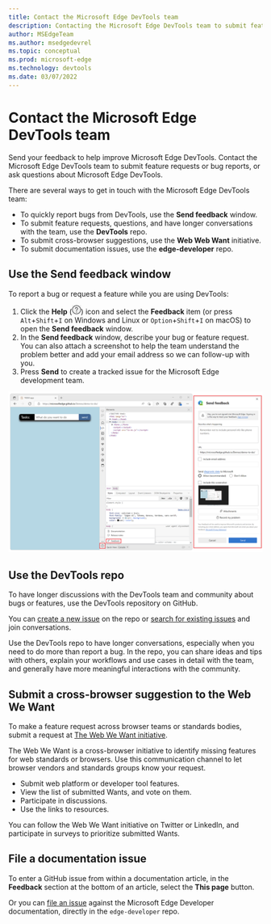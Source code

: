 ```yaml
---
title: Contact the Microsoft Edge DevTools team
description: Contacting the Microsoft Edge DevTools team to submit feature requests or bug reports of issues about developing for Microsoft Edge.
author: MSEdgeTeam
ms.author: msedgedevrel
ms.topic: conceptual
ms.prod: microsoft-edge
ms.technology: devtools
ms.date: 03/07/2022
---
```

# Contact the Microsoft Edge DevTools team

Send your feedback to help improve Microsoft Edge DevTools.  Contact the Microsoft Edge DevTools team to submit feature requests or bug reports, or ask questions about Microsoft Edge DevTools.

There are several ways to get in touch with the Microsoft Edge DevTools team:

* To quickly report bugs from DevTools, use the **Send feedback** window.
* To submit feature requests, questions, and have longer conversations with the team, use the **DevTools** repo.
* To submit cross-browser suggestions, use the **Web Web Want** initiative.
* To submit documentation issues, use the **edge-developer** repo.


<!-- ====================================================================== -->
## Use the Send feedback window

To report a bug or request a feature while you are using DevTools:

1. Click the **Help** (![Help icon.](media/help-icon-of-focus-mode.png)) icon and select the **Feedback** item (or press `Alt`+`Shift`+`I` on Windows and Linux or `Option`+`Shift`+`I` on macOS) to open the **Send feedback** window.
1. In the **Send feedback** window, describe your bug or feature request. You can also attach a screenshot to help the team understand the problem better and add your email address so we can follow-up with you.
1. Press **Send** to create a tracked issue for the Microsoft Edge development team.

![The Send feedback button and Send feedback window in Microsoft Edge DevTools.](media/devtools-send-feedback-window.png)


<!-- ====================================================================== -->
## Use the DevTools repo

To have longer discussions with the DevTools team and community about bugs or features, use the DevTools repository on GitHub.

You can [create a new issue](https://github.com/MicrosoftEdge/DevTools/issues/new/choose) on the repo or [search for existing issues](https://github.com/MicrosoftEdge/DevTools/issues) and join conversations.

Use the DevTools repo to have longer conversations, especially when you need to do more than report a bug. In the repo, you can share ideas and tips with others, explain your workflows and use cases in detail with the team, and generally have more meaningful interactions with the community.


<!-- ====================================================================== -->
## Submit a cross-browser suggestion to the Web We Want

To make a feature request across browser teams or standards bodies, submit a request at [The Web We Want initiative](../web-we-want/index.md).

The Web We Want is a cross-browser initiative to identify missing features for web standards or browsers.  Use this communication channel to let browser vendors and standards groups know your request.

*  Submit web platform or developer tool features.
*  View the list of submitted Wants, and vote on them.
*  Participate in discussions.
*  Use the links to resources.

You can follow the Web We Want initiative on Twitter or LinkedIn, and participate in surveys to prioritize submitted Wants.


<!-- ====================================================================== -->
## File a documentation issue

To enter a GitHub issue from within a documentation article, in the **Feedback** section at the bottom of an article, select the **This page** button.

Or you can [file an issue](https://github.com/MicrosoftDocs/edge-developer/issues/new?title=[DevTools%20Docs%20Feedback]) against the Microsoft Edge Developer documentation, directly in the `edge-developer` repo.
